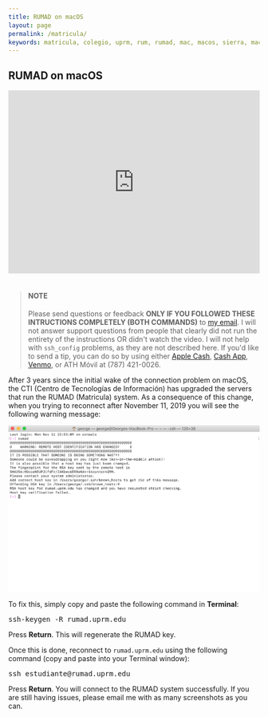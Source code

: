 ```yaml
---
title: RUMAD on macOS
layout: page
permalink: /matricula/
keywords: matricula, colegio, uprm, rum, rumad, mac, macos, sierra, macos sierra, high sierra, macos high sierra
---
```


## RUMAD on macOS

<div style="padding:72.78% 0 0 0;position:relative;"><iframe src="https://player.vimeo.com/video/387312010?title=0&byline=0&portrait=0" style="position:absolute;top:0;left:0;width:100%;height:100%;" frameborder="0" allow="autoplay; fullscreen" allowfullscreen></iframe></div><script src="https://player.vimeo.com/api/player.js"></script>

<br>

<blockquote><h4>NOTE</h4>Please send questions or feedback <b>ONLY IF YOU FOLLOWED THESE INTRUCTIONS COMPLETELY (BOTH COMMANDS)</b> to <a href="mailto:{{ site.email }}">my email</a>. I will not answer support questions from people that clearly did not run the entirety of the instructions OR didn't watch the video. I will not help with <code>ssh_config</code> problems, as they are not described here. If you'd like to send a tip, you can do so by using either <a href="https://support.apple.com/apple-cash">Apple Cash</a>, <a href="http://cash.app/$georgeperezmarrero">Cash App</a>, <a href="https://www.venmo.com/georgeperez">Venmo</a>, or ATH M&oacute;vil at (787) 421-0026.</blockquote>

After 3 years since the initial wake of the connection problem on macOS, the CTI (Centro de Tecnolog&iacute;as de Informaci&oacute;n) has upgraded the servers that run the RUMAD (Matricula) system. As a consequence of this change, when you trying to reconnect after November 11, 2019 you will see the following warning message:

[![RUMAD fingerprint](/assets/images/known_hosts_warning.png)](/assets/images/known_hosts_warning.png)

To fix this, simply copy and paste the following command in **Terminal**:

<pre class="code-snippet">ssh-keygen -R rumad.uprm.edu</pre>

Press **Return**. This will regenerate the RUMAD key.

Once this is done, reconnect to `rumad.uprm.edu` using the following command (copy and paste into your Terminal window):

<pre class="code-snippet">ssh estudiante@rumad.uprm.edu</pre>

Press **Return**. You will connect to the RUMAD system successfully. If you are still having issues, please email me with as many screenshots as you can.

<br>
